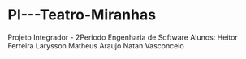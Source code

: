 # PI---Teatro-Miranhas
Projeto Integrador - 2Periodo Engenharia de Software
Alunos: Heitor Ferreira
        Larysson
        Matheus Araujo
        Natan Vasconcelo
